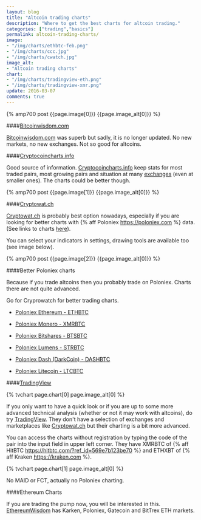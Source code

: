 ```yaml
---
layout: blog
title: "Altcoin trading charts"
description: "Where to get the best charts for altcoin trading."
categories: ["trading","basics"]
permalink: altcoin-trading-charts/
image:
- "/img/charts/ethbtc-feb.png"
- "/img/charts/ccc.jpg"
- "/img/charts/cwatch.jpg"
image_alt:
- "Altcoin trading charts"
chart:
- "/img/charts/tradingview-eth.png"
- "/img/charts/tradingview-xmr.png"
update: 2016-03-07
comments: true
---
```


{% amp700 post {{page.image[0]}} {{page.image_alt[0]}} %}

####[Bitcoinwisdom.com](http://bitcoinwisdom.com)

[Bitcoinwisdom.com](http://bitcoinwisdom.com) was superb but sadly, it is no longer updated. No new markets, no new exchanges. Not so good for altcoins.

####[Cryptocoincharts.info](http://www.cryptocoincharts.info)

Good source of information. [Cryptocoincharts.info](http://www.cryptocoincharts.info) keep stats for most traded pairs, most growing pairs and situation at many [exchanges](http://www.cryptocoincharts.info/markets/info) (even at smaller ones). The charts could be better though.

{% amp700 post {{page.image[1]}} {{page.image_alt[0]}} %}

####[Cryptowat.ch](http://cryptowat.ch)

[Cryptowat.ch](http://cryptowat.ch) is probably best option nowadays, especially if you are looking for better charts with {% aff Poloniex https://poloniex.com %} data. (See links to charts [here](#better-poloniex-charts)).

You can select your indicators in settings, drawing tools are available too (see image below).

{% amp700 post {{page.image[2]}} {{page.image_alt[0]}} %}

####Better Poloniex charts

Because if you trade altcoins then you probably trade on Poloniex. Charts there are not quite advanced.

Go for Cryprowatch for better trading charts.

* [Poloniex Ethereum - ETHBTC](https://cryptowat.ch/poloniex/ethbtc)

* [Poloniex Monero - XMRBTC](https://cryptowat.ch/poloniex/xmrbtc)

* [Poloniex Bitshares - BTSBTC](https://cryptowat.ch/poloniex/btsbtc)

* [Poloniex Lumens - STRBTC](https://cryptowat.ch/poloniex/strbtc)

* [Poloniex Dash (DarkCoin) - DASHBTC](https://cryptowat.ch/poloniex/dashbtc)

* [Poloniex Litecoin - LTCBTC](https://cryptowat.ch/poloniex/ltcbtc)


####[TradingView](https://www.tradingview.com/chart/)

{% tvchart page.chart[0] page.image_alt[0] %}

If you only want to have a quick look or if you are up to some more advanced technical analysis (whether or not it may work with altcoins), do try [TradingView](https://www.tradingview.com/chart/). They don't have a selection of exchanges and marketplaces like [Cryptowat.ch](http://cryptowat.ch) but their charting is a bit more advanced.

You can access the charts without registration by typing the code of the pair into the input field in upper left corner. They have XMRBTC of {% aff HitBTC https://hitbtc.com/?ref_id=569e7b123be70 %} and ETHXBT of {% aff Kraken https://kraken.com %}.

{% tvchart page.chart[1] page.image_alt[0] %}

No MAID or FCT, actually no Poloniex charting.

####Ethereum Charts

If you are trading the pump now, you will be interested in this. [EthereumWisdom](http://ethereumwisdom.com/) has Karken, Poloniex, Gatecoin and BitTrex ETH markets.

